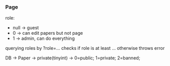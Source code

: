 ### Page
role:
  - null -> guest
  - 0 -> can edit papers but not page
  - 1 -> admin, can do everything
  
querying roles by ?role=... checks if role is at least ... otherwise throws error

DB -> Paper -> private(tinyint) -> 0=public; 1=private; 2=banned;
